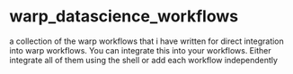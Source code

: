 # warp_datascience_workflows
a collection of the warp workflows that i have written for direct integration into warp workflows. You can integrate this into your workflows. Either integrate all of them using the shell or add each workflow independently
